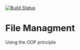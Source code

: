 [![Build Status](https://dev.azure.com/Ha-Ghaderian/FileManagment/_apis/build/status/FileManagment?branchName=master)](https://dev.azure.com/Ha-Ghaderian/FileManagment/_build/latest?definitionId=1&branchName=master)

# File Managment
Using the OOP principle
